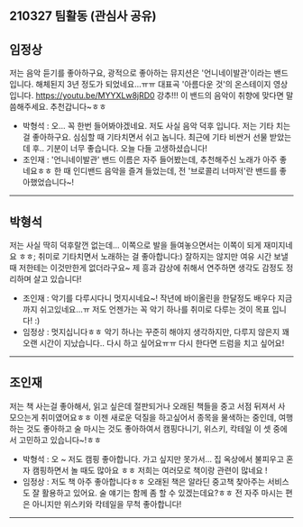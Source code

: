 ## 210327 팀활동 (관심사 공유)

## 임정상

저는 음악 듣기를 좋아하구요, 광적으로 좋아하는 뮤지션은 '언니네이발관'이라는 밴드입니다. 해체된지 3년 정도가 되었네요...ㅠㅠ 
대표곡 '아름다운 것'의 온스테이지 영상입니다. 
https://youtu.be/MYYXLw8jRD0
강추!!! 이 밴드의 음악이 취향에 맞다면 말씀해주세요. 추천갑니다~ㅎㅎ

* 박형석 : 오... 꼭 한번 들어봐야겠네요. 저도 사실 음악 덕후 입니다. 저는 기타 치는 걸 좋아하구요. 심심할 때 기타치면서 쉬고 놉니다. 최근에 기타 비싼거 선물 받았는데 후.. 기분이 너무 좋습니다. 오늘 다들 고생하셨습니다!
* 조인재 : '언니네이발관' 밴드 이름은 자주 들어봤는데, 추천해주신 노래가 아주 좋네요ㅎㅎ 한 때 인디밴드 음악을 즐겨 들었는데, 전 '브로콜리 너마저'란 밴드를 좋아했었습니다~!

---

## 박형석

저는 사실 딱히 덕후랄껀 없는데... 이쪽으로 발을 들여놓으면서는 이쪽이 되게 재미지네요 ㅎㅎ;  취미로 기타치면서 노래하는 걸 좋아합니다:) 잘하지는 않지만 여유 시간 보낼 때 저한테는 이것만한게 없더라구요~ 제 흥과 감상에 취해서 연주하면 생각도 감정도 정리하며 살고 있습니다!

* 조인재 :  악기를 다루시다니 멋지시네요~! 작년에 바이올린을 한달정도 배우다 지금까지 쉬고있네요...ㅠ 저도 언젠가는 꼭 악기 하나를 취미로 다루는 것이 목표 입니다! :)
* 임정상 :  멋지십니다ㅎㅎ 악기 하나는 꾸준히 해야지 생각하지만, 다루지 않은지 꽤 오랜 시간이 지났습니다.. 다시 하고 싶어요ㅠㅠ 다시 한다면 드럼을 치고 싶어요!

---

## 조인재 

저는 책 사는걸 좋아해서, 읽고 싶은데 절판되거나 오래된 책들을 중고 서점 뒤져서 사 모으는게 취미였어요ㅎㅎ 이젠 새로운 덕질을 하고싶어서 종목을 물색하는 중인데, 여행하는 것도 좋아하고 술 마시는 것도 좋아하여서 캠핑다니기, 위스키, 칵테일 이 셋 중에서 고민하고 있습니다~!ㅎㅎ


* 박형석 : 오 ~ 저도 캠핑 좋아합니다. 가고 싶지만 못가서... 집 옥상에서 불피우고 혼자 캠핑하면서 놀 때도 많아요 ㅎㅎ 저희는 여러모로 책이랑 관련이 많네요 !
* 임정상 : 저도 책 아주 좋아합니다ㅎㅎ 오래된 책은 알라딘 중고책 찾아주는 서비스도 잘 활용하고 있어요. 술 얘기는 함께 좀 할 수 있겠는데요?ㅎㅎ 전 자주 마시는 편은 아니지만 위스키와 칵테일을 무척 좋아합니다!

---

